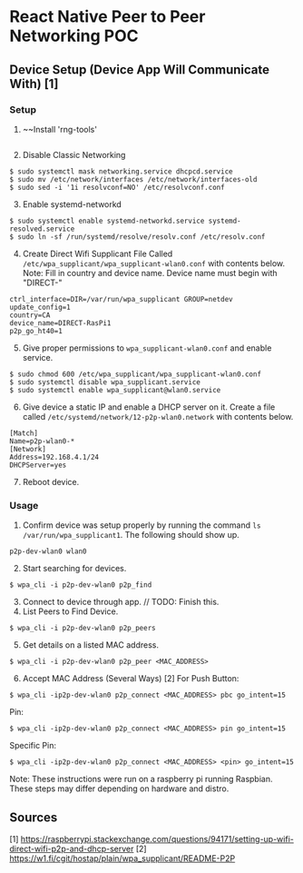 # React Native Peer to Peer Networking POC

## Device Setup (Device App Will Communicate With) [1]
### Setup
1. ~~Install 'rng-tools'
```

```
2. Disable Classic Networking
```
$ sudo systemctl mask networking.service dhcpcd.service
$ sudo mv /etc/network/interfaces /etc/network/interfaces-old
$ sudo sed -i '1i resolvconf=NO' /etc/resolvconf.conf
```
3. Enable systemd-networkd
```
$ sudo systemctl enable systemd-networkd.service systemd-resolved.service
$ sudo ln -sf /run/systemd/resolve/resolv.conf /etc/resolv.conf
```
4. Create Direct Wifi Supplicant File Called ```/etc/wpa_supplicant/wpa_supplicant-wlan0.conf``` with contents below.
Note: Fill in country and device name. Device name must begin with "DIRECT-"
```
ctrl_interface=DIR=/var/run/wpa_supplicant GROUP=netdev
update_config=1
country=CA
device_name=DIRECT-RasPi1
p2p_go_ht40=1
```
5. Give proper permissions to ```wpa_supplicant-wlan0.conf``` and enable service.
```
$ sudo chmod 600 /etc/wpa_supplicant/wpa_supplicant-wlan0.conf
$ sudo systemctl disable wpa_supplicant.service
$ sudo systemctl enable wpa_supplicant@wlan0.service
```
6. Give device a static IP and enable a DHCP server on it. Create a file called ```/etc/systemd/network/12-p2p-wlan0.network``` with contents below.
```
[Match]
Name=p2p-wlan0-*
[Network]
Address=192.168.4.1/24
DHCPServer=yes
```
7. Reboot device.

### Usage
1. Confirm device was setup properly by running the command ```ls /var/run/wpa_supplicant1```. The following should show up.
```
p2p-dev-wlan0 wlan0
```
2. Start searching for devices.
```
$ wpa_cli -i p2p-dev-wlan0 p2p_find
```
3. Connect to device through app.
// TODO: Finish this.
4. List Peers to Find Device.
```
$ wpa_cli -i p2p-dev-wlan0 p2p_peers
```

5. Get details on a listed MAC address.
```
$ wpa_cli -i p2p-dev-wlan0 p2p_peer <MAC_ADDRESS>
```

6. Accept MAC Address (Several Ways) [2]
For Push Button:
```
$ wpa_cli -ip2p-dev-wlan0 p2p_connect <MAC_ADDRESS> pbc go_intent=15
```
Pin:
```
$ wpa_cli -ip2p-dev-wlan0 p2p_connect <MAC_ADDRESS> pin go_intent=15
```
Specific Pin:
```
$ wpa_cli -ip2p-dev-wlan0 p2p_connect <MAC_ADDRESS> <pin> go_intent=15
```


Note: These instructions were run on a raspberry pi running Raspbian. These steps may differ depending on hardware and distro.

## Sources
[1] https://raspberrypi.stackexchange.com/questions/94171/setting-up-wifi-direct-wifi-p2p-and-dhcp-server
[2] https://w1.fi/cgit/hostap/plain/wpa_supplicant/README-P2P